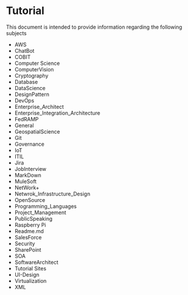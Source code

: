 # Tutorial

This document is intended to provide information regarding the following subjects

* AWS
* ChatBot
* COBIT
* Computer Science
* ComputerVision
* Cryptography
* Database
* DataScience
* DesignPattern
* DevOps
* Enterprise_Architect
* Enterprise_Integration_Architecture
* FedRAMP
* General
* GeospatialScience
* Git
* Governance
* IoT
* ITIL
* Jira
* JobInterview
* MarkDown
* MuleSoft
* NetWork+
* Netwrok_Infrastructure_Design
* OpenSource
* Programming_Languages
* Project_Management
* PublicSpeaking
* Raspberry Pi
* Readme.md
* SalesForce
* Security
* SharePoint
* SOA
* SoftwareArchitect
* Tutorial Sites
* UI-Design
* Virtualization
* XML
